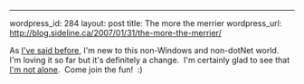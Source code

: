 --- 
wordpress_id: 284
layout: post
title: The more the merrier
wordpress_url: http://blog.sideline.ca/2007/01/31/the-more-the-merrier/

As <a href="http://blog.sideline.ca/2007/01/05/things-are-changing/">I've said before</a>, I'm new to this non-Windows and non-dotNet world.  I'm loving it so far but it's definitely a change.  I'm certainly glad to see that <a href="http://www.softiesonrails.com/2007/1/31/introducing-the-softies-on-rails-forum">I'm not alone</a>.  Come join the fun!  :)
